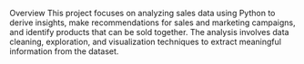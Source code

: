 Overview
This project focuses on analyzing sales data using Python to derive insights, make recommendations for sales and marketing campaigns, and identify products that can be sold together. The analysis involves data cleaning, exploration, and visualization techniques to extract meaningful information from the dataset.

